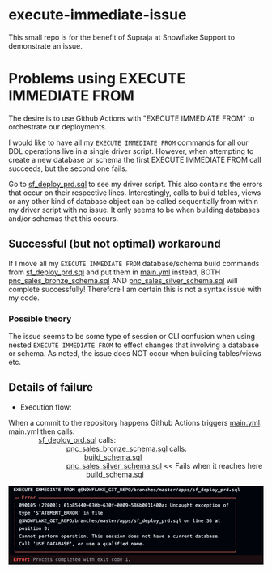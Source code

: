 # execute-immediate-issue
This small repo is for the benefit of Supraja at Snowflake Support to demonstrate an issue.

# Problems using EXECUTE IMMEDIATE FROM

The desire is to use Github Actions with "EXECUTE IMMEDIATE FROM" to orchestrate our deployments.  

I would like to have all my ```EXECUTE IMMEDIATE FROM``` commands for all our DDL operations live in a single driver script. However, when attempting to create a new database or schema the first EXECUTE IMMEDIATE FROM call succeeds, but the second one fails. 

Go to [sf_deploy_prd.sql](apps/sf_deploy_prd.sql) to see my driver script. This also contains the errors that occur on their respective lines.  Interestingly, calls to build tables, views or any other kind of database object can be called sequentially from within my driver script with no issue. It only seems to be when building databases and/or schemas that this occurs. 

## Successful (but not optimal) workaround  

If I move all my ```EXECUTE IMMEDIATE FROM``` database/schema build commands from [sf_deploy_prd.sql](apps/sf_deploy_prd.sql) and put them in [main.yml](/.github/workflows/main.yml) instead, BOTH [pnc_sales_bronze_schema.sql](apps/pnc/snowflake_objects/databases/pnc_sales_db/schemas/bronze/pnc_sales_bronze_schema.sql) AND [pnc_sales_silver_schema.sql](pps/pnc/snowflake_objects/databases/pnc_sales_db/schemas/silver/pnc_sales_silver_schema.sql) will complete successfully!  Therefore I am certain this is not a syntax issue with my code.  

### Possible theory   

The issue seems to be some type of session or CLI confusion when using nested ```EXECUTE IMMEDIATE FROM``` to effect changes that involving a database or schema.  As noted, the issue does NOT occur when building tables/views etc.


## Details of failure
- Execution flow:  

When a commit to the repository happens Github Actions triggers [main.yml](/.github/workflows/main.yml).  
main.yml then calls:  
&nbsp;&nbsp;&nbsp;&nbsp;&nbsp;&nbsp;&nbsp;&nbsp;&nbsp;&nbsp;&nbsp;&nbsp;&nbsp;&nbsp;&nbsp;[sf_deploy_prd.sql](apps/sf_deploy_prd.sql) calls:  
&nbsp;&nbsp;&nbsp;&nbsp;&nbsp;&nbsp;&nbsp;&nbsp;&nbsp;&nbsp;&nbsp;&nbsp;&nbsp;&nbsp;&nbsp;&nbsp;&nbsp;&nbsp;&nbsp;&nbsp;&nbsp;&nbsp;&nbsp;&nbsp;&nbsp;&nbsp;&nbsp;&nbsp;&nbsp;[pnc_sales_bronze_schema.sql](apps/pnc/snowflake_objects/databases/pnc_sales_db/schemas/bronze/pnc_sales_bronze_schema.sql) calls:  
&nbsp;&nbsp;&nbsp;&nbsp;&nbsp;&nbsp;&nbsp;&nbsp;&nbsp;&nbsp;&nbsp;&nbsp;&nbsp;&nbsp;&nbsp;&nbsp;&nbsp;&nbsp;&nbsp;&nbsp;&nbsp;&nbsp;&nbsp;&nbsp;&nbsp;&nbsp;&nbsp;&nbsp;&nbsp;&nbsp;&nbsp;&nbsp;&nbsp;&nbsp;&nbsp;&nbsp;&nbsp;&nbsp;[build_schema.sql](apps/build_schema.sql)  
&nbsp;&nbsp;&nbsp;&nbsp;&nbsp;&nbsp;&nbsp;&nbsp;&nbsp;&nbsp;&nbsp;&nbsp;&nbsp;&nbsp;&nbsp;&nbsp;&nbsp;&nbsp;&nbsp;&nbsp;&nbsp;&nbsp;&nbsp;&nbsp;&nbsp;&nbsp;&nbsp;&nbsp;&nbsp;[pnc_sales_silver_schema.sql](apps/pnc/snowflake_objects/databases/pnc_sales_db/schemas/silver/pnc_sales_silver_schema.sql)    << Fails when it reaches here   
&nbsp;&nbsp;&nbsp;&nbsp;&nbsp;&nbsp;&nbsp;&nbsp;&nbsp;&nbsp;&nbsp;&nbsp; &nbsp;&nbsp;&nbsp;&nbsp;&nbsp;&nbsp;&nbsp;&nbsp;&nbsp;&nbsp;&nbsp;&nbsp;&nbsp;&nbsp;&nbsp;&nbsp;&nbsp;&nbsp;&nbsp;&nbsp;&nbsp;&nbsp;&nbsp;&nbsp;&nbsp;&nbsp;[build_schema.sql](apps/build_schema.sql)

![alt text](.images/separate_vars.png)





